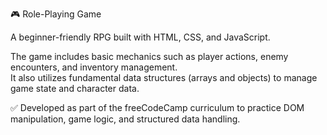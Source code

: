 🎮 Role-Playing Game

A beginner-friendly RPG built with HTML, CSS, and JavaScript.

The game includes basic mechanics such as player actions, enemy encounters, and inventory management.  
It also utilizes fundamental data structures (arrays and objects) to manage game state and character data.

✅ Developed as part of the freeCodeCamp curriculum to practice DOM manipulation, game logic, and structured data handling.
